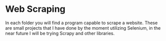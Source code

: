 # Web Scraping

In each folder you will find a program capable to scrape a website. These are small projects that I have done by the moment utilizing Selenium, in the near future I will be trying Scrapy and other libraries. 
